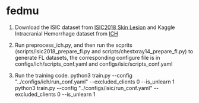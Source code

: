 # fedmu
1. Download the ISIC dataset from [ISIC2018 Skin Lesion](https://www.kaggle.com/datasets/shonenkov/isic2018) and Kaggle Intracranial Hemorrhage dataset from [ICH](https://www.kaggle.com/c/rsna-intracranial-hemorrhage-detection)

2. Run preprocess_ich.py, and then run the scprits (scripts/isic2018_prepare_fl.py and scripts/chestxray14_prepare_fl.py) to generate FL datasets, the corresponding configure file is in configs/ich/scripts_conf.yaml and configs/isic/scripts_conf.yaml

3. Run the training code.
   python3 train.py --config "../configs/ich/run_conf.yaml"  --excluded_clients 0 --is_unlearn 1
   python3 train.py --config "../configs/isic/run_conf.yaml" --excluded_clients 0 --is_unlearn 1